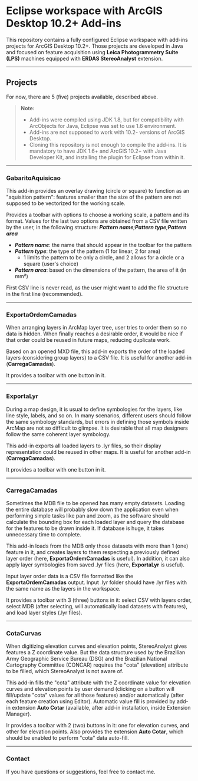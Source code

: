 **Eclipse workspace with ArcGIS Desktop 10.2+ Add-ins**
===================

This repository contains a fully configured Eclipse workspace with add-ins projects for ArcGIS Desktop 10.2+. Those projects are developed in Java and focused on feature acquisition using **Leica Photogrammetry Suite (LPS)** machines equipped with **ERDAS StereoAnalyst** extension.

-------------

Projects
-------------

For now, there are 5 (five) projects available, described above.

> **Note:**
> - Add-ins were compiled using JDK 1.8, but for compatibility with ArcObjects for Java, Eclipse was set to use 1.6 environment.
> - Add-ins are not supposed to work with 10.2- versions of ArcGIS Desktop.
> - Cloning this repository is not enough to compile the add-ins. It is mandatory to have JDK 1.6+ and ArcGIS 10.2+ with Java Developer Kit, and installing the plugin for Eclipse from within it.

-------------

### GabaritoAquisicao

This add-in provides an overlay drawing (circle or square) to function as an "aquisition pattern": features smaller than the size of the pattern are not supposed to be vectorized for the working scale.

Provides a toolbar with options to choose a working scale, a pattern and its format. Values for the last two options are obtained from a CSV file written by the user, in the following structure:
_**Pattern name**;**Pattern type**;**Pattern area**_

- ***Pattern name***: the name that should appear in the toolbar for the pattern
- ***Pattern type***: the type of the pattern (1 for linear, 2 for area)
	- 1 limits the pattern to be only a circle, and 2 allows for a circle or a square (user's choice)
- ***Pattern area***: based on the dimensions of the pattern, the area of it (in mm²)

First CSV line is never read, as the user might want to add the file structure in the first line (recommended).

-------------

### ExportaOrdemCamadas

When arranging layers in ArcMap layer tree, user tries to order them so no data is hidden. When finally reaches a desirable order, it would be nice if that order could be reused in future maps, reducing duplicate work.

Based on an opened MXD file, this add-in exports the order of the loaded layers (considering group layers) to a CSV file. It is useful for another add-in (**CarregaCamadas**).

It provides a toolbar with one button in it.

-------------

### ExportaLyr

During a map design, it is usual to define symbologies for the layers, like line style, labels, and so on. In many scenarios, different users should follow the same symbology standards, but errors in defining those symbols inside ArcMap are not so difficult to glimpse. It is desirable that all map designers follow the same coherent layer symbology.

This add-in exports all loaded layers to .lyr files, so their display representation could be reused in other maps. It is useful for another add-in (**CarregaCamadas**).

It provides a toolbar with one button in it.

-------------

### CarregaCamadas

Sometimes the MDB file to be opened has many empty datasets. Loading the entire database will probably slow down the application even when performing simple tasks like pan and zoom, as the software should calculate the bounding box for each loaded layer and query the database for the features to be drawn inside it. If database is huge, it takes unnecessary time to complete.

This add-in loads from the MDB only those datasets with more than 1 (one) feature in it, and creates layers to them respecting a previously defined layer order (here, **ExportaOrdemCamadas** is useful). In addition, it can also apply layer symbologies from saved .lyr files (here, **ExportaLyr** is useful).

Input layer order data is a CSV file formatted like the **ExportaOrdemCamadas** output. Input .lyr folder should have .lyr files with the same name as the layers in the workspace.

It provides a toolbar with 3 (three) buttons in it: select CSV with layers order, select MDB (after selecting, will automatically load datasets with features), and load layer styles (.lyr files).

-------------

### CotaCurvas

When digitizing elevation curves and elevation points, StereoAnalyst gives features a Z coordinate value. But the data structure used by the Brazilian Army Geographic Service Bureau (DSG) and the Brazilian National Cartography Committee (CONCAR) requires the "cota" (elevation) attribute to be filled, which StereoAnalyst is not aware of.

This add-in fills the "cota" attribute with the Z coordinate value for elevation curves and elevation points by user demand (clicking on a button will fill/update "cota" values for all those features) and/or automatically (after each feature creation using Editor). Automatic value fill is provided by add-in extension **Auto Cotar** (available, after add-in installation, inside Extension Manager).

Ir provides a toolbar with 2 (two) buttons in it: one for elevation curves, and other for elevation points. Also provides the extension **Auto Cotar**, which should be enabled to perform "cota" data auto-fill.

-------------

### Contact

If you have questions or suggestions, feel free to contact me.
